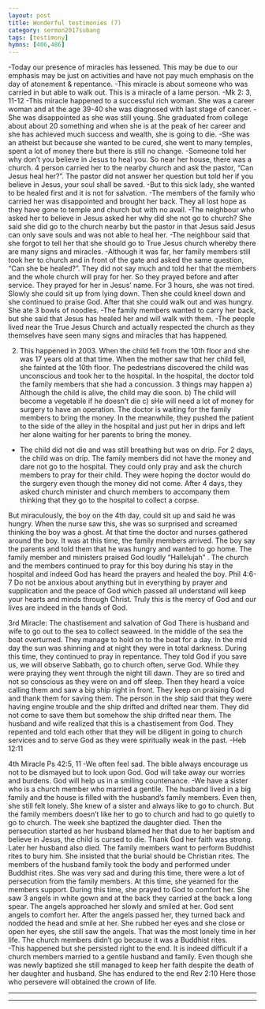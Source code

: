 ```yaml
---
layout: post
title: Wonderful testimonies (7)
category: sermon2017subang
tags: [testimony]
hymns: [406,486]
---
```

-Today our presence of miracles has lessened. This may be due to our emphasis may be just on activities and have not pay much emphasis on the day of atonement & repentance. 
-This miracle is about someone who was carried in but able to walk out. This is a miracle of a lame person. 
-Mk 2: 3, 11-12
-This miracle happened to a successful rich woman. She was a career woman and at the age 39-40 she was diagnosed with last stage of cancer. 
-She was disappointed as she was still young. She graduated from college about about 20 something and when she is at the peak of her career and she has achieved much success and wealth, she is going to die. 
-She was an atheist but because she wanted to be cured, she went to many temples, spent a lot of money there but there is still no change. 
-Someone told her why don’t you believe in Jesus to heal you. So near her house, there was a church. 4 person carried her to the nearby church and ask the pastor, “Can Jesus heal her?”. The pastor did not answer her question but told her if you believe in Jesus, your soul shall be saved. 
-But to this sick lady, she wanted to be healed first and it is not for salvation. 
-The members of the family who carried her was disappointed and brought her back. They all lost hope as they have gone to temple and church but with no avail. 
-The neighbour who asked her to believe in Jesus asked her why did she not go to church? She said she did go to the church nearby but the pastor in that Jesus said Jesus can only save souls and was not able to heal her. 
-The neighbour said that she forgot to tell her that she should go to True Jesus church whereby there are many signs and miracles. 
-Although it was far,  her family members still took her to church and in front of the gate and asked the same question, “Can she be healed?”. They did not say much and told her that the members and the whole church will pray for her. So they prayed  before and after service. They prayed for her in Jesus’ name. For 3 hours, she was not tired. Slowly she could sit up from lying down. Then she could kneel down and she continued to praise God. After that she could walk out and was hungry. She ate 3 bowls of noodles. 
-The family members wanted to carry her back, but she said that Jesus has healed her and will walk with them. 
-The people lived near the True Jesus Church and actually respected the church as they themselves have seen many signs and miracles that has happened. 

2) This happened in 2003. When the child fell from the 10th floor and she was 17 years old at that time. When the mother saw that her child fell, she fainted at the 10th floor. The pedestrians discovered the child was unconscious and took her to the hospital. In the hospital, the doctor told the family members that she had a concussion. 3 things may happen
a) Although the child is alive, the child may die soon. 
b) The child will become a vegetable if he doesn’t die
c) sHe will need a lot of  money for surgery to have an operation. 
The doctor is waiting for the family members to bring the money. In the meanwhile, they pushed the patient to the side of the alley in the hospital and just put her in drips and left her alone waiting for her parents to bring the money.
- The child did not die and was still breathing but was on drip. For 2 days, the child was on drip. The family members did not have the money and dare not go to the hospital. They could only pray and ask the church members to pray for their child. They were hoping the doctor would do the surgery even though the money did not come. After 4 days, they asked church minister and church members to accompany them thinking that they go to the hospital to collect a corpse.

But miraculously, the boy on the 4th day, could sit up and said he was hungry. When the nurse saw this, she was so surprised and screamed thinking the boy was a ghost. At that time the doctor and nurses gathered around the boy. It was at this time,  the family members arrived. The boy say the parents and told them that  he was hungry and wanted to go home. The family member and ministers praised God loudly  “Hallelujah” . The church and the members continued to pray for this boy during his stay in the hospital and indeed God has heard the prayers and healed the boy. 
Phil 4:6-7 Do not be anxious about anything but in everything by prayer and supplication and the peace of God which passed all understand will keep your hearts and minds through Christ. 
Truly this is the mercy of God and our lives are indeed in the hands of God. 

3rd Miracle: The chastisement and salvation of God
There is husband and wife to go out to the sea to collect seaweed. In the middle of the sea the boat overturned. They manage to hold on to the boat for a day. In the mid day the sun was shinning and at night they were in total darkness. During this time, they continued to pray in repentance. They told God if you save us, we will observe Sabbath, go to church often, serve God. While they were praying they went through the night till dawn. They are so tired and not so conscious as they were on and off sleep. Then they heard a voice calling them and saw a big ship right in front. They keep on praising God and thank them for saving them. The person in the ship said that they were having engine trouble and the ship drifted and drifted near them. They did not come to save them but somehow the ship drifted near them. The husband and wife realized that this is a chastisement from God. They repented and told each other that they will be diligent in going to church services and to serve God as they were spiritually weak in the past.
-Heb 12:11

4th  Miracle
Ps 42:5, 11 
-We often feel sad. The bible always encourage us not to be dismayed but to look upon God. God will take away our worries and burdens. God will help us in a smiling countenance. 
-We have a sister who is a church member who married a gentile. The husband lived in a big family and the house is filled with the husband’s family members. Even then, she still felt lonely. She knew of a sister and always like to go to church. But the family members doesn’t like her to go to church and had to go quietly to go to church. The week she baptized the daughter died. Then the persecution started as her husband blamed her that due to her baptism and believe in Jesus, the child is cursed to die. Thank God her faith was strong. Later her husband also died. The family members want to perform Buddhist rites to bury him. She insisted that the burial should be Christian rites. The members of the husband family took the body and performed under Buddhist rites. She was very sad and during this time, there were a lot of persecution from the family members. At this time, she yearned for the members support. During this time, she prayed to God to comfort her. She saw 3 angels in white gown and at the back they carried at the back a long spear. The angels approached her slowly and smiled at her. God sent angels to comfort her. After the angels passed her, they turned back and nodded the head and smile at her. She rubbed her eyes and she close or open her eyes, she still saw the angels. That was the most lonely time in her life. The church members didn’t go because it was a Buddhist rites.  
-This happened but she persisted right to the end. It is indeed difficult if a church members married to a gentile husband and family. Even though she was newly baptized she still managed to keep her faith despite the death of her daughter and husband. She has endured to the end
Rev 2:10 Here those who persevere will obtained the crown of life. 
 



----
****
